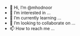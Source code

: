 - 👋 Hi, I’m @mhodnoor
- 👀 I’m interested in ...
- 🌱 I’m currently learning ...
- 💞️ I’m looking to collaborate on ...
- 📫 How to reach me ...

<!---
mhodnoor/mhodnoor is a ✨ special ✨ repository because its `README.md` (this file) appears on your GitHub profile.
You can click the Preview link to take a look at your changes.
--->
